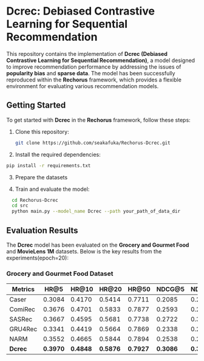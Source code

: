 # Dcrec: Debiased Contrastive Learning for Sequential Recommendation

This repository contains the implementation of **Dcrec (Debiased Contrastive Learning for Sequential Recommendation)**, a model designed to improve recommendation performance by addressing the issues of **popularity bias** and **sparse data**. The model has been successfully reproduced within the **Rechorus** framework, which provides a flexible environment for evaluating various recommendation models.

## Getting Started

To get started with **Dcrec** in the **Rechorus** framework, follow these steps:

1. Clone this repository:
   ```bash
   git clone https://github.com/seakafuka/Rechorus-Dcrec.git
   ```
2. Install the required dependencies:
  ```bash
  pip install -r requirements.txt
  ```
3. Prepare the datasets

4. Train and evaluate the model:
  ```bash
    cd Rechorus-Dcrec
    cd src
    python main.py --model_name Dcrec --path your_path_of_data_dir
```
## Evaluation Results

The **Dcrec** model has been evaluated on the **Grocery and Gourmet Food** and **MovieLens 1M** datasets. Below is the key results from the experiments(epoch=20):

### Grocery and Gourmet Food Dataset

| Metrics      | HR@5  | HR@10 | HR@20 | HR@50 | NDCG@5 | NDCG@10 | NDCG@20 | NDCG@50 |
|--------------|-------|-------|-------|-------|--------|---------|---------|---------|
| Caser        | 0.3084 | 0.4170 | 0.5414 | 0.7711 | 0.2085 | 0.2435  | 0.2749  | 0.3203  |
| ComiRec      | 0.3676 | 0.4701 | 0.5833 | 0.7877 | 0.2593 | 0.2926  | 0.3211  | 0.3615  |
| SASRec       | 0.3667 | 0.4595 | 0.5681 | 0.7738 | 0.2722 | 0.3022  | 0.3296  | 0.3703  |
| GRU4Rec      | 0.3341 | 0.4419 | 0.5664 | 0.7869 | 0.2338 | 0.2687  | 0.3000  | 0.3436  |
| NARM         | 0.3552 | 0.4665 | 0.5844 | 0.7894 | 0.2538 | 0.2898  | 0.3211  | 0.3633  |
| **Dcrec**    | **0.3970** | **0.4848** | **0.5876** | **0.7927** | **0.3086** | **0.3369** | **0.3627** | **0.4032** |
